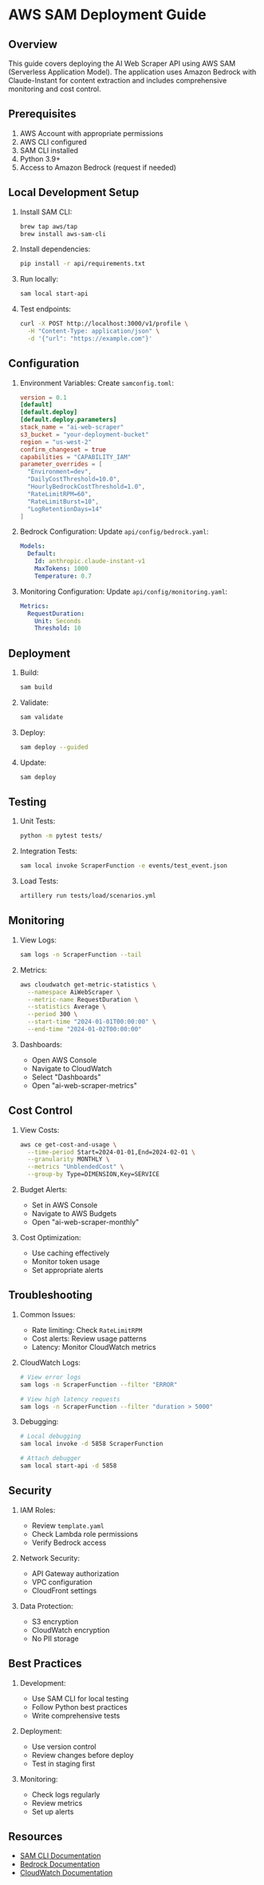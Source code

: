 # AWS SAM Deployment Guide

## Overview

This guide covers deploying the AI Web Scraper API using AWS SAM (Serverless Application Model). The application uses Amazon Bedrock with Claude-Instant for content extraction and includes comprehensive monitoring and cost control.

## Prerequisites

1. AWS Account with appropriate permissions
2. AWS CLI configured
3. SAM CLI installed
4. Python 3.9+
5. Access to Amazon Bedrock (request if needed)

## Local Development Setup

1. Install SAM CLI:

   ```bash
   brew tap aws/tap
   brew install aws-sam-cli
   ```

2. Install dependencies:

   ```bash
   pip install -r api/requirements.txt
   ```

3. Run locally:

   ```bash
   sam local start-api
   ```

4. Test endpoints:
   ```bash
   curl -X POST http://localhost:3000/v1/profile \
     -H "Content-Type: application/json" \
     -d '{"url": "https://example.com"}'
   ```

## Configuration

1. Environment Variables:
   Create `samconfig.toml`:

   ```toml
   version = 0.1
   [default]
   [default.deploy]
   [default.deploy.parameters]
   stack_name = "ai-web-scraper"
   s3_bucket = "your-deployment-bucket"
   region = "us-west-2"
   confirm_changeset = true
   capabilities = "CAPABILITY_IAM"
   parameter_overrides = [
     "Environment=dev",
     "DailyCostThreshold=10.0",
     "HourlyBedrockCostThreshold=1.0",
     "RateLimitRPM=60",
     "RateLimitBurst=10",
     "LogRetentionDays=14"
   ]
   ```

2. Bedrock Configuration:
   Update `api/config/bedrock.yaml`:

   ```yaml
   Models:
     Default:
       Id: anthropic.claude-instant-v1
       MaxTokens: 1000
       Temperature: 0.7
   ```

3. Monitoring Configuration:
   Update `api/config/monitoring.yaml`:
   ```yaml
   Metrics:
     RequestDuration:
       Unit: Seconds
       Threshold: 10
   ```

## Deployment

1. Build:

   ```bash
   sam build
   ```

2. Validate:

   ```bash
   sam validate
   ```

3. Deploy:

   ```bash
   sam deploy --guided
   ```

4. Update:
   ```bash
   sam deploy
   ```

## Testing

1. Unit Tests:

   ```bash
   python -m pytest tests/
   ```

2. Integration Tests:

   ```bash
   sam local invoke ScraperFunction -e events/test_event.json
   ```

3. Load Tests:
   ```bash
   artillery run tests/load/scenarios.yml
   ```

## Monitoring

1. View Logs:

   ```bash
   sam logs -n ScraperFunction --tail
   ```

2. Metrics:

   ```bash
   aws cloudwatch get-metric-statistics \
     --namespace AiWebScraper \
     --metric-name RequestDuration \
     --statistics Average \
     --period 300 \
     --start-time "2024-01-01T00:00:00" \
     --end-time "2024-01-02T00:00:00"
   ```

3. Dashboards:
   - Open AWS Console
   - Navigate to CloudWatch
   - Select "Dashboards"
   - Open "ai-web-scraper-metrics"

## Cost Control

1. View Costs:

   ```bash
   aws ce get-cost-and-usage \
     --time-period Start=2024-01-01,End=2024-02-01 \
     --granularity MONTHLY \
     --metrics "UnblendedCost" \
     --group-by Type=DIMENSION,Key=SERVICE
   ```

2. Budget Alerts:

   - Set in AWS Console
   - Navigate to AWS Budgets
   - Open "ai-web-scraper-monthly"

3. Cost Optimization:
   - Use caching effectively
   - Monitor token usage
   - Set appropriate alerts

## Troubleshooting

1. Common Issues:

   - Rate limiting: Check `RateLimitRPM`
   - Cost alerts: Review usage patterns
   - Latency: Monitor CloudWatch metrics

2. CloudWatch Logs:

   ```bash
   # View error logs
   sam logs -n ScraperFunction --filter "ERROR"

   # View high latency requests
   sam logs -n ScraperFunction --filter "duration > 5000"
   ```

3. Debugging:

   ```bash
   # Local debugging
   sam local invoke -d 5858 ScraperFunction

   # Attach debugger
   sam local start-api -d 5858
   ```

## Security

1. IAM Roles:

   - Review `template.yaml`
   - Check Lambda role permissions
   - Verify Bedrock access

2. Network Security:

   - API Gateway authorization
   - VPC configuration
   - CloudFront settings

3. Data Protection:
   - S3 encryption
   - CloudWatch encryption
   - No PII storage

## Best Practices

1. Development:

   - Use SAM CLI for local testing
   - Follow Python best practices
   - Write comprehensive tests

2. Deployment:

   - Use version control
   - Review changes before deploy
   - Test in staging first

3. Monitoring:
   - Check logs regularly
   - Review metrics
   - Set up alerts

## Resources

- [SAM CLI Documentation](https://docs.aws.amazon.com/serverless-application-model/latest/developerguide/serverless-sam-cli-command-reference.html)
- [Bedrock Documentation](https://docs.aws.amazon.com/bedrock/)
- [CloudWatch Documentation](https://docs.aws.amazon.com/AmazonCloudWatch/latest/monitoring/)
